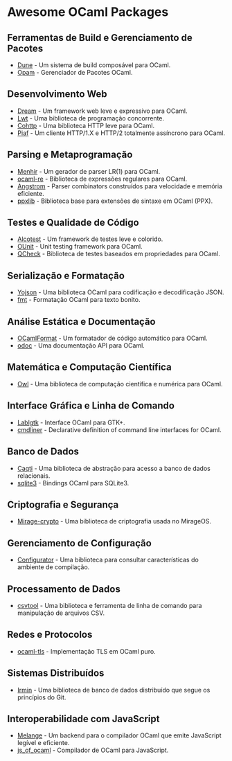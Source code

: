 # Awesome OCaml Packages

## Ferramentas de Build e Gerenciamento de Pacotes
- [Dune](https://dune.build) - Um sistema de build composável para OCaml.
- [Opam](https://opam.ocaml.org) - Gerenciador de Pacotes OCaml.

## Desenvolvimento Web
- [Dream](https://github.com/aantron/dream) - Um framework web leve e expressivo para OCaml.
- [Lwt](https://github.com/ocsigen/lwt) - Uma biblioteca de programação concorrente.
- [Cohttp](https://github.com/mirage/ocaml-cohttp) - Uma biblioteca HTTP leve para OCaml.
- [Piaf](https://github.com/anmonteiro/piaf) - Um cliente HTTP/1.X e HTTP/2 totalmente assíncrono para OCaml.

## Parsing e Metaprogramação 
- [Menhir](http://gallium.inria.fr/~fpottier/menhir/) - Um gerador de parser LR(1) para OCaml.
- [ocaml-re](https://github.com/ocaml/ocaml-re) - Biblioteca de expressões regulares para OCaml.
- [Angstrom](https://github.com/inhabitedtype/angstrom) - Parser combinators construídos para velocidade e memória eficiente.
- [ppxlib](https://github.com/ocaml-ppx/ppxlib) - Biblioteca base para extensões de sintaxe em OCaml (PPX).

## Testes e Qualidade de Código
- [Alcotest](https://github.com/mirage/alcotest) - Um framework de testes leve e colorido.
- [OUnit](https://github.com/gildor478/ounit) - Unit testing framework para OCaml.
- [QCheck](https://github.com/c-cube/qcheck) - Biblioteca de testes baseados em propriedades para OCaml.

## Serialização e Formatação
- [Yojson](https://github.com/ocaml-community/yojson) - Uma biblioteca OCaml para codificação e decodificação JSON.
- [fmt](https://github.com/dbuenzli/fmt) - Formatação OCaml para texto bonito.

## Análise Estática e Documentação
- [OCamlFormat](https://github.com/ocaml-ppx/ocamlformat) - Um formatador de código automático para OCaml.
- [odoc](https://github.com/ocaml/odoc) - Uma documentação API para OCaml.

## Matemática e Computação Científica
- [Owl](https://github.com/owlbarn/owl) - Uma biblioteca de computação científica e numérica para OCaml.

## Interface Gráfica e Linha de Comando
- [Lablgtk](https://github.com/garrigue/lablgtk) - Interface OCaml para GTK+.
- [cmdliner](https://github.com/dbuenzli/cmdliner) - Declarative definition of command line interfaces for OCaml.

## Banco de Dados
- [Caqti](https://github.com/paurkedal/ocaml-caqti) - Uma biblioteca de abstração para acesso a banco de dados relacionais.
- [sqlite3](https://github.com/mmottl/sqlite3-ocaml) - Bindings OCaml para SQLite3.

## Criptografia e Segurança
- [Mirage-crypto](https://github.com/mirage/mirage-crypto) - Uma biblioteca de criptografia usada no MirageOS.

## Gerenciamento de Configuração
- [Configurator](https://github.com/ocaml/dune/tree/master/otherlibs/configurator) - Uma biblioteca para consultar características do ambiente de compilação.

## Processamento de Dados
- [csvtool](https://github.com/Chris00/ocaml-csv) - Uma biblioteca e ferramenta de linha de comando para manipulação de arquivos CSV.

## Redes e Protocolos
- [ocaml-tls](https://github.com/mirleft/ocaml-tls) - Implementação TLS em OCaml puro.

## Sistemas Distribuídos
- [Irmin](https://github.com/mirage/irmin) - Uma biblioteca de banco de dados distribuído que segue os princípios do Git.

## Interoperabilidade com JavaScript
- [Melange](https://github.com/melange-re/melange) - Um backend para o compilador OCaml que emite JavaScript legível e eficiente.
- [js_of_ocaml](https://github.com/ocsigen/js_of_ocaml) - Compilador de OCaml para JavaScript.
